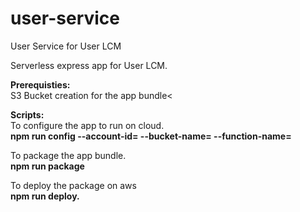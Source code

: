 # user-service
User Service for User LCM

Serverless express app for User LCM.

<b>Prerequisties:</b>
<br>S3 Bucket creation for the app bundle<

<b>Scripts:</b><br>
To configure the app to run on cloud.<br>
<b>npm run config --account-id=<aws-account-id> --bucket-name=<s3-bucket-name> --function-name=<lambda-function-name></b>

To package the app bundle.<br>
<b>npm run package</b>

To deploy the package on aws<br>
<b>npm run deploy.</b>
